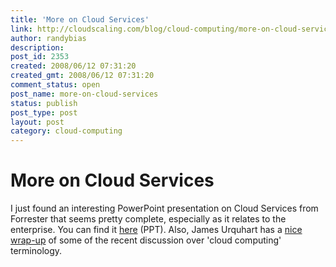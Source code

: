 ```yaml
---
title: 'More on Cloud Services'
link: http://cloudscaling.com/blog/cloud-computing/more-on-cloud-services/
author: randybias
description: 
post_id: 2353
created: 2008/06/12 07:31:20
created_gmt: 2008/06/12 07:31:20
comment_status: open
post_name: more-on-cloud-services
status: publish
post_type: post
layout: post
category: cloud-computing
---
```


# More on Cloud Services

I just found an interesting PowerPoint presentation on Cloud Services from Forrester that seems pretty complete, especially as it relates to the enterprise. You can find it [here](http://www.forrester.com/rb/download?t=1&&c=nch&o=2128&ft=1) (PPT). Also, James Urquhart has a [nice wrap-up](http://blog.jamesurquhart.com/2008/05/it-just-keeps-getting-cloudier-and.html) of some of the recent discussion over 'cloud computing' terminology.